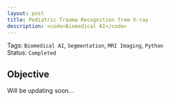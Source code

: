 ```yaml
---
layout: post
title: Pediatric Trauma Recognition from X-ray
description: <code>Biomedical AI</code>
---
```


Tags: `Biomedical AI`, `Segmentation`, `MRI Imaging`, `Python`  
Status: `Completed`

## Objective

Will be updating soon...

